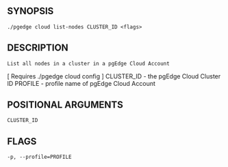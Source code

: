 ## SYNOPSIS
    ./pgedge cloud list-nodes CLUSTER_ID <flags>
 
## DESCRIPTION
    List all nodes in a cluster in a pgEdge Cloud Account
[ Requires ./pgedge cloud config ]
  CLUSTER_ID - the pgEdge Cloud Cluster ID
  PROFILE - profile name of pgEdge Cloud Account
 
## POSITIONAL ARGUMENTS
    CLUSTER_ID
 
## FLAGS
    -p, --profile=PROFILE
    
    

